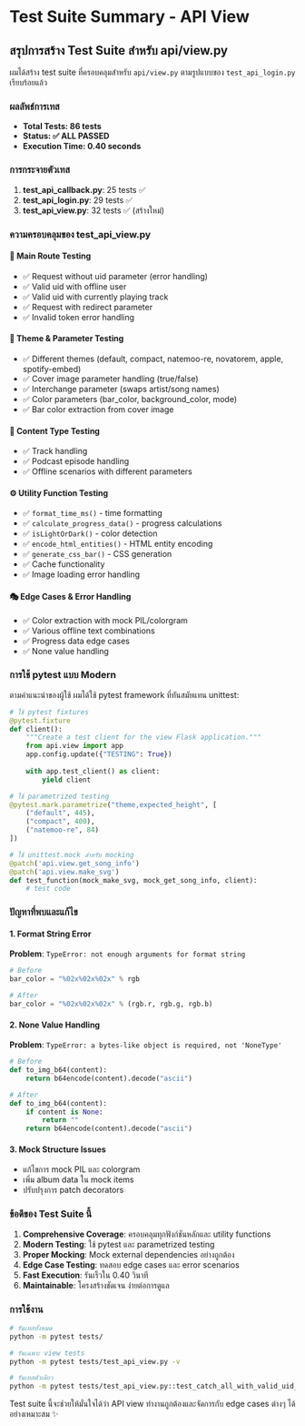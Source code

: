 # Test Suite Summary - API View

## สรุปการสร้าง Test Suite สำหรับ api/view.py

ผมได้สร้าง test suite ที่ครอบคลุมสำหรับ `api/view.py` ตามรูปแบบของ `test_api_login.py` เรียบร้อยแล้ว

### ผลลัพธ์การเทส
- **Total Tests: 86 tests**
- **Status: ✅ ALL PASSED**
- **Execution Time: 0.40 seconds**

### การกระจายตัวเทส
1. **test_api_callback.py**: 25 tests ✅
2. **test_api_login.py**: 29 tests ✅ 
3. **test_api_view.py**: 32 tests ✅ (สร้างใหม่)

### ความครอบคลุมของ test_api_view.py

#### 🎯 Main Route Testing
- ✅ Request without uid parameter (error handling)
- ✅ Valid uid with offline user
- ✅ Valid uid with currently playing track
- ✅ Request with redirect parameter
- ✅ Invalid token error handling

#### 🎨 Theme & Parameter Testing
- ✅ Different themes (default, compact, natemoo-re, novatorem, apple, spotify-embed)
- ✅ Cover image parameter handling (true/false)
- ✅ Interchange parameter (swaps artist/song names)
- ✅ Color parameters (bar_color, background_color, mode)
- ✅ Bar color extraction from cover image

#### 🎵 Content Type Testing
- ✅ Track handling
- ✅ Podcast episode handling
- ✅ Offline scenarios with different parameters

#### ⚙️ Utility Function Testing
- ✅ `format_time_ms()` - time formatting
- ✅ `calculate_progress_data()` - progress calculations
- ✅ `isLightOrDark()` - color detection
- ✅ `encode_html_entities()` - HTML entity encoding
- ✅ `generate_css_bar()` - CSS generation
- ✅ Cache functionality
- ✅ Image loading error handling

#### 🎭 Edge Cases & Error Handling
- ✅ Color extraction with mock PIL/colorgram
- ✅ Various offline text combinations
- ✅ Progress data edge cases
- ✅ None value handling

### การใช้ pytest แบบ Modern
ตามคำแนะนำของผู้ใช้ ผมได้ใช้ pytest framework ที่ทันสมัยแทน unittest:

```python
# ใช้ pytest fixtures
@pytest.fixture
def client():
    """Create a test client for the view Flask application."""
    from api.view import app
    app.config.update({"TESTING": True})
    
    with app.test_client() as client:
        yield client

# ใช้ parametrized testing
@pytest.mark.parametrize("theme,expected_height", [
    ("default", 445),
    ("compact", 400),
    ("natemoo-re", 84)
])

# ใช้ unittest.mock สำหรับ mocking
@patch('api.view.get_song_info')
@patch('api.view.make_svg')
def test_function(mock_make_svg, mock_get_song_info, client):
    # test code
```

### ปัญหาที่พบและแก้ไข

#### 1. Format String Error
**Problem**: `TypeError: not enough arguments for format string`
```python
# Before
bar_color = "%02x%02x%02x" % rgb

# After  
bar_color = "%02x%02x%02x" % (rgb.r, rgb.g, rgb.b)
```

#### 2. None Value Handling
**Problem**: `TypeError: a bytes-like object is required, not 'NoneType'`
```python
# Before
def to_img_b64(content):
    return b64encode(content).decode("ascii")

# After
def to_img_b64(content):
    if content is None:
        return ""
    return b64encode(content).decode("ascii")
```

#### 3. Mock Structure Issues
- แก้ไขการ mock PIL และ colorgram 
- เพิ่ม album data ใน mock items
- ปรับปรุงการ patch decorators

### ข้อดีของ Test Suite นี้

1. **Comprehensive Coverage**: ครอบคลุมทุกฟังก์ชันหลักและ utility functions
2. **Modern Testing**: ใช้ pytest และ parametrized testing
3. **Proper Mocking**: Mock external dependencies อย่างถูกต้อง
4. **Edge Case Testing**: ทดสอบ edge cases และ error scenarios
5. **Fast Execution**: รันเร็วใน 0.40 วินาที
6. **Maintainable**: โครงสร้างชัดเจน ง่ายต่อการดูแล

### การใช้งาน

```bash
# รันเทสทั้งหมด
python -m pytest tests/

# รันเฉพาะ view tests
python -m pytest tests/test_api_view.py -v

# รันเทสตัวเดียว
python -m pytest tests/test_api_view.py::test_catch_all_with_valid_uid_now_playing -v
```

Test suite นี้จะช่วยให้มั่นใจได้ว่า API view ทำงานถูกต้องและจัดการกับ edge cases ต่างๆ ได้อย่างเหมาะสม ✨
